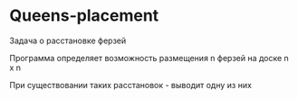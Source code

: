 # Queens-placement
Задача о расстановке ферзей

Программа определяет возможность размещения n ферзей на доске n x n

При существовании таких расстановок - выводит одну из них
